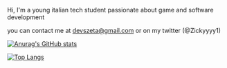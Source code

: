 Hi, I'm a young italian tech student passionate about game and software development

you can contact me at devszeta@gmail.com or on my twitter (@Zickyyyy1)


[![Anurag's GitHub stats](https://github-readme-stats.vercel.app/api?username=ErZicky&show_icons=true&theme=nightowl)](https://github.com/anuraghazra/github-readme-stats&show_icons=true&theme=nightowl)

[![Top Langs](https://github-readme-stats.vercel.app/api/top-langs/?username=ErZicky&layout=donut&theme=nightowl)](https://github.com/anuraghazra/github-readme-stats&theme=nightowl)

<!---
ErZicky/ErZicky is a ✨ special ✨ repository because its `README.md` (this file) appears on your GitHub profile.
You can click the Preview link to take a look at your changes.
--->
